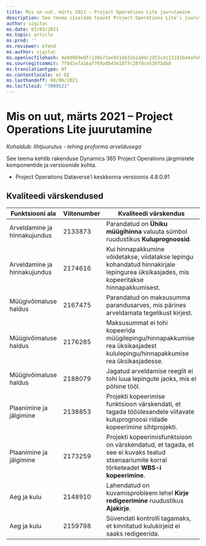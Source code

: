 ```yaml
---
title: Mis on uut, märts 2021 – Project Operations Lite juurutamine
description: See teema sisaldab teavet Project Operations Lite’i juurutuse 2021. aasta märtsi väljalaskes saadaolevate kvaliteedivärskenduste kohta.
author: sigitac
ms.date: 03/03/2021
ms.topic: article
ms.prod: ''
ms.reviewer: kfend
ms.author: sigitac
ms.openlocfilehash: 8e0d9b9e8fc130e73ae931eb32e2a04c2d53c4113191b44afe8df6dc4678b25d
ms.sourcegitcommit: 7f8d1e7a16af769adb43d1877c28fdce53975db8
ms.translationtype: HT
ms.contentlocale: et-EE
ms.lasthandoff: 08/06/2021
ms.locfileid: "7009121"
---
```

# <a name="whats-new-march-2021---project-operations-lite-deployment"></a>Mis on uut, märts 2021 – Project Operations Lite juurutamine

_Kohaldub: lihtjuurutus - tehing proforma arveldusega_


See teema kehtib rakenduse Dynamics 365 Project Operations järgmistele komponentide ja versioonide kohta.

- Project Operations Dataverse’i keskkonna versioonis 4.8.0.91 

## <a name="quality-updates"></a>Kvaliteedi värskendused

| **Funktsiooni ala** | **Viitenumber** | **Kvaliteedi värskendus** |
| --- | --- | --- |
| Arveldamine ja hinnakujundus | 2133873 | Parandatud on **Ühiku müügihinna** valuuta sümbol ruudustikus **Kuluprognoosid**. |
| Arveldamine ja hinnakujundus | 2174616 | Kui hinnapakkumine võidetakse, viidatakse lepingu kohandatud hinnakirjale lepingurea üksikasjades, mis kopeeritakse hinnapakkumisest. |
| Müügivõimaluse haldus | 2167475 | Parandatud on maksusumma parandusarves, mis pärines arveldamata tegelikust kirjest. |
| Müügivõimaluse haldus | 2176285 | Maksusummat ei tohi kopeerida müügilepingu/hinnapakkumise rea üksikasjadest kululepingu/hinnapakkumise rea üksikasjadesse. |
| Müügivõimaluse haldus | 2188079 | Jagatud arveldamise reeglit ei tohi luua lepingute jaoks, mis ei põhine tööl. |
| Plaanimine ja jälgimine | 2138853 | Projekti kopeerimise funktsioon värskendati, et tagada tööülesandele viitavate kuluprognoosi ridade kopeerimine sihtprojekti. |
| Plaanimine ja jälgimine | 2173259 | Projekti kopeerimisfunktsioon on värskendatud, et tagada, et see ei kuvaks teatud stsenaariumite korral tõrketeadet **WBS-i kopeerimine**. |
| Aeg ja kulu | 2148910 | Lahendatud on kuvamisprobleem lehel **Kirje redigeerimine** ruudustikus **Ajakirje**. |
| Aeg ja kulu | 2159798 | Süvendati kontrolli tagamaks, et kinnitatud kulukirjeid ei saaks redigeerida. |


